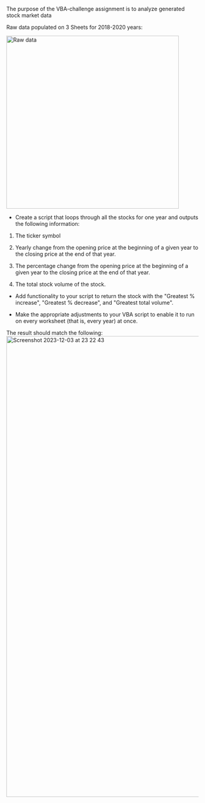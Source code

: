The purpose of the VBA-challenge assignment is to analyze generated stock market data

Raw data populated on 3 Sheets for 2018-2020 years:

<img width="452" alt="Raw data" src="https://github.com/askarovamari/VBA-challenge/assets/79762733/3d6ba8d2-61c9-42a0-aa0a-65229b30746b">

- Create a script that loops through all the stocks for one year and outputs the following information:

1. The ticker symbol

2. Yearly change from the opening price at the beginning of a given year to the closing price at the end of that year.

3. The percentage change from the opening price at the beginning of a given year to the closing price at the end of that year.

4. The total stock volume of the stock. 



- Add functionality to your script to return the stock with the "Greatest % increase", "Greatest % decrease", and "Greatest total volume". 

- Make the appropriate adjustments to your VBA script to enable it to run on every worksheet (that is, every year) at once.

The result should match the following:
<img width="1205" alt="Screenshot 2023-12-03 at 23 22 43" src="https://github.com/askarovamari/VBA-challenge/assets/79762733/280b2d08-96fe-4c98-bad2-7687f5ac5549">
